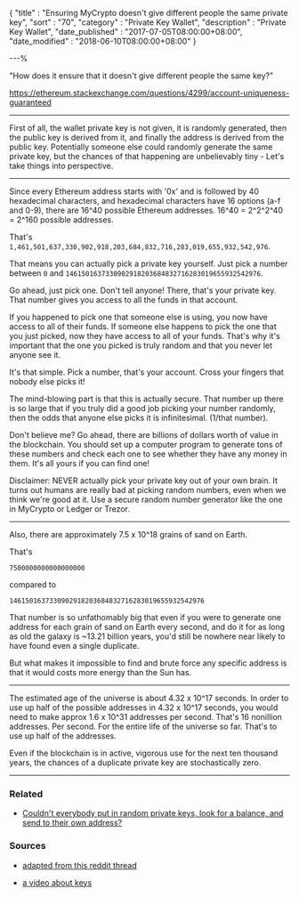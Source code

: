 {
"title"       : "Ensuring MyCrypto doesn't give different people the same private key",
"sort"        : "70",
"category"    : "Private Key Wallet",
"description" : "Private Key Wallet",
"date_published" : "2017-07-05T08:00:00+08:00",
"date_modified"  : "2018-06-10T08:00:00+08:00"
}

---%


"How does it ensure that it doesn't give different people the same key?"

https://ethereum.stackexchange.com/questions/4299/account-uniqueness-guaranteed

---

First of all, the wallet private key is not given, it is randomly generated, then the public key is derived from it, and finally the address is derived from the public key. Potentially someone else could randomly generate the same private key, but the chances of that happening are unbelievably tiny - Let's take things into perspective.

---

Since every Ethereum address starts with '0x' and is followed by 40 hexadecimal characters, and hexadecimal characters have 16 options (a-f and 0-9), there are 16^40 possible Ethereum addresses. 16^40 = 2^2^2^40 = 2^160 possible addresses.

That's `1,461,501,637,330,902,918,203,684,832,716,283,019,655,932,542,976`.

That means you can actually pick a private key yourself. Just pick a number between `0` and `1461501637330902918203684832716283019655932542976`.

Go ahead, just pick one. Don't tell anyone! There, that's your private key. That number gives you access to all the funds in that account.

If you happened to pick one that someone else is using, you now have access to all of their funds. If someone else happens to pick the one that you just picked, now they have access to all of your funds. That's why it's important that the one you picked is truly random and that you never let anyone see it.

It's that simple. Pick a number, that's your account. Cross your fingers that nobody else picks it!

The mind-blowing part is that this is actually secure. That number up there is so large that if you truly did a good job picking your number randomly, then the odds that anyone else picks it is infinitesimal. (1/that number).

Don't believe me? Go ahead, there are billions of dollars worth of value in the blockchain. You should set up a computer program to generate tons of these numbers and check each one to see whether they have any money in them. It's all yours if you can find one!

Disclaimer: NEVER actually pick your private key out of your own brain. It turns out humans are really bad at picking random numbers, even when we think we're good at it. Use a secure random number generator like the one in MyCrypto or Ledger or Trezor.

---


Also, there are approximately 7.5 x 10^18 grains of sand on Earth.

That's

`7500000000000000000`

compared to

`1461501637330902918203684832716283019655932542976`

That number is so unfathomably big that even if you were to generate one address for each grain of sand on Earth every second, and do it for as long as old the galaxy is ~13.21 billion years, you'd still be nowhere near likely to have found even a single duplicate.

But what makes it impossible to find and brute force any specific address is that it would costs more energy than the Sun has.

---

The estimated age of the universe is about 4.32 x 10^17 seconds. In order to use up half of the possible addresses in 4.32 x 10^17 seconds, you would need to make approx 1.6 x 10^31 addresses per second. That's 16 nonillion addresses. Per second. For the entire life of the universe so far. That's to use up half of the addresses.

Even if the blockchain is in active, vigorous use for the next ten thousand years, the chances of a duplicate private key are stochastically zero.

---

### Related

- [Couldn't everybody put in random private keys, look for a balance, and send to their own address?](https://support.mycrypto.com/faq/couldnt-everybody-put-in-a-random-key-and-send-to-own-address.html)


### Sources
- [adapted from this reddit thread](https://www.reddit.com/r/ethereum/comments/6fr2lx/updated_its_time_to_get_real_stop_relying_on/diki8iz/)

- [a video about keys](http://decypher.tv/series/ethereum-development/video/2)
